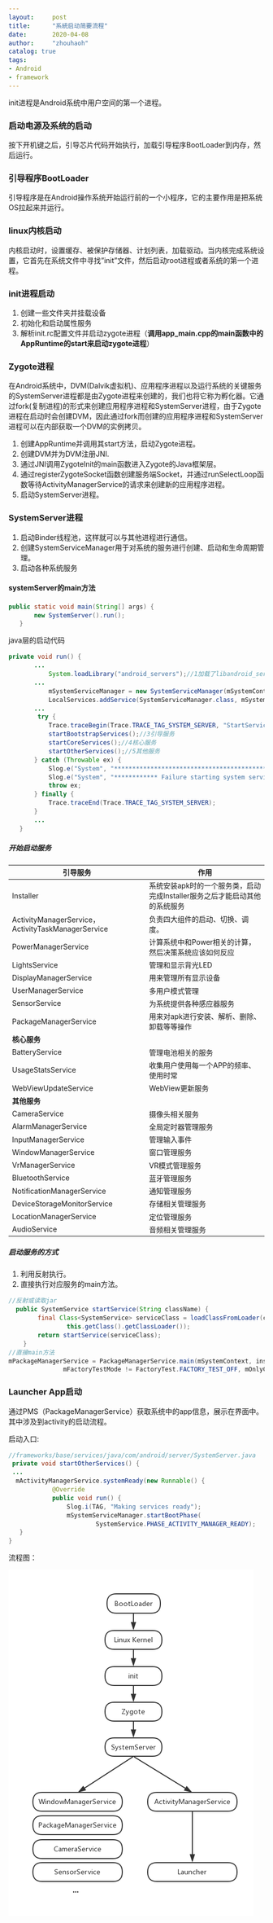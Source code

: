 ```yaml
---
layout:     post
title:      "系統启动简要流程"
date:       2020-04-08
author:     "zhouhaoh"
catalog: true
tags:
- Android
- framework
---
```


init进程是Android系统中用户空间的第一个进程。

### 启动电源及系统的启动

按下开机键之后，引导芯片代码开始执行，加载引导程序BootLoader到内存，然后运行。

### 引导程序BootLoader

引导程序是在Android操作系统开始运行前的一个小程序，它的主要作用是把系统OS拉起来并运行。

### linux内核启动

内核启动时，设置缓存、被保护存储器、计划列表，加载驱动。当内核完成系统设置，它首先在系统文件中寻找”init”文件，然后启动root进程或者系统的第一个进程。

### init进程启动

1. 创建一些文件夹并挂载设备
2. 初始化和启动属性服务
3. 解析init.rc配置文件并启动zygote进程（**调用app_main.cpp的main函数中的AppRuntime的start来启动zygote进程**）

### Zygote进程

在Android系统中，DVM(Dalvik虚拟机)、应用程序进程以及运行系统的关键服务的SystemServer进程都是由Zygote进程来创建的，我们也将它称为孵化器。它通过fork(复制进程)的形式来创建应用程序进程和SystemServer进程，由于Zygote进程在启动时会创建DVM，因此通过fork而创建的应用程序进程和SystemServer进程可以在内部获取一个DVM的实例拷贝。

1. 创建AppRuntime并调用其start方法，启动Zygote进程。
2.  创建DVM并为DVM注册JNI.
3. 通过JNI调用ZygoteInit的main函数进入Zygote的Java框架层。
4. 通过registerZygoteSocket函数创建服务端Socket，并通过runSelectLoop函数等待ActivityManagerService的请求来创建新的应用程序进程。
5. 启动SystemServer进程。

### SystemServer进程

1. 启动Binder线程池，这样就可以与其他进程进行通信。
2. 创建SystemServiceManager用于对系统的服务进行创建、启动和生命周期管理。
3. 启动各种系统服务

#### systemServer的main方法

```java
public static void main(String[] args) {
       new SystemServer().run();
   }
```

java层的启动代码

```java
private void run() {
       ...
           System.loadLibrary("android_servers");//1加载了libandroid_servers.so
       ...
           mSystemServiceManager = new SystemServiceManager(mSystemContext);//2创建SystemServiceManager，它会对系统的服务进行创建、启动和生命周期管理。启动系统的各种服务
           LocalServices.addService(SystemServiceManager.class, mSystemServiceManager);
       ...    
        try {
           Trace.traceBegin(Trace.TRACE_TAG_SYSTEM_SERVER, "StartServices");
           startBootstrapServices();//3引导服务
           startCoreServices();//4核心服务
           startOtherServices();//5其他服务
       } catch (Throwable ex) {
           Slog.e("System", "******************************************");
           Slog.e("System", "************ Failure starting system services", ex);
           throw ex;
       } finally {
           Trace.traceEnd(Trace.TRACE_TAG_SYSTEM_SERVER);
       }
       ...
   }
```

##### 开始启动服务

| 引导服务                                           | 作用                                                         |
| -------------------------------------------------- | ------------------------------------------------------------ |
| Installer                                          | 系统安装apk时的一个服务类，启动完成Installer服务之后才能启动其他的系统服务 |
| ActivityManagerService，ActivityTaskManagerService | 负责四大组件的启动、切换、调度。                             |
| PowerManagerService                                | 计算系统中和Power相关的计算，然后决策系统应该如何反应        |
| LightsService                                      | 管理和显示背光LED                                            |
| DisplayManagerService                              | 用来管理所有显示设备                                         |
| UserManagerService                                 | 多用户模式管理                                               |
| SensorService                                      | 为系统提供各种感应器服务                                     |
| PackageManagerService                              | 用来对apk进行安装、解析、删除、卸载等等操作                  |
| **核心服务**                                       |                                                              |
| BatteryService                                     | 管理电池相关的服务                                           |
| UsageStatsService                                  | 收集用户使用每一个APP的频率、使用时常                        |
| WebViewUpdateService                               | WebView更新服务                                              |
| **其他服务**                                       |                                                              |
| CameraService                                      | 摄像头相关服务                                               |
| AlarmManagerService                                | 全局定时器管理服务                                           |
| InputManagerService                                | 管理输入事件                                                 |
| WindowManagerService                               | 窗口管理服务                                                 |
| VrManagerService                                   | VR模式管理服务                                               |
| BluetoothService                                   | 蓝牙管理服务                                                 |
| NotificationManagerService                         | 通知管理服务                                                 |
| DeviceStorageMonitorService                        | 存储相关管理服务                                             |
| LocationManagerService                             | 定位管理服务                                                 |
| AudioService                                       | 音频相关管理服务                                             |

##### 启动服务的方式

1. 利用反射执行。
2. 直接执行对应服务的main方法。

```java
//反射或读取jar
  public SystemService startService(String className) {
        final Class<SystemService> serviceClass = loadClassFromLoader(className,
                this.getClass().getClassLoader());
        return startService(serviceClass);
    }
//直接main方法
mPackageManagerService = PackageManagerService.main(mSystemContext, installer,
               mFactoryTestMode != FactoryTest.FACTORY_TEST_OFF, mOnlyCore);
```

###  Launcher App启动

通过PMS（PackageManagerService）获取系统中的app信息，展示在界面中。其中涉及到activity的启动流程。

启动入口:

```java
//frameworks/base/services/java/com/android/server/SystemServer.java
 private void startOtherServices() {
 ...
  mActivityManagerService.systemReady(new Runnable() {
            @Override
            public void run() {
                Slog.i(TAG, "Making services ready");
                mSystemServiceManager.startBootPhase(
                        SystemService.PHASE_ACTIVITY_MANAGER_READY);
   }
}
```

流程图：

![VeFzlQ.png](.\2020-04-08-系統启动简要流程.assets\VeFzlQ.png)



